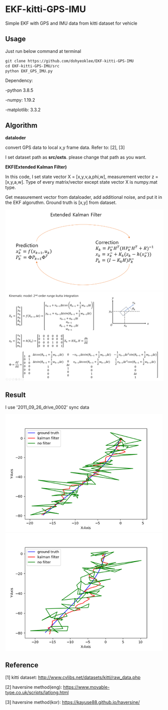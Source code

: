 # EKF-kitti-GPS-IMU
Simple EKF with GPS and IMU data from kitti dataset for vehicle

## Usage
Just run below command at terminal
```
git clone https://github.com/dohyeoklee/EKF-kitti-GPS-IMU
cd EKF-kitti-GPS-IMU/src
python EKF_GPS_IMU.py
```
Dependency: 

-python 3.8.5

-numpy: 1.19.2

-matplotlib: 3.3.2

## Algorithm
**dataloder**

convert GPS data to local x,y frame data. Refer to: [2], [3]

I set dataset path as **src/oxts**. please change that path as you want.

**EKF(Extended Kalman Filter)**

In this code, I set state vector X = [x,y,v,a,phi,w], measurement vector z = [x,y,a,w]. Type of every matrix/vector except state vector X is numpy.mat type.

Get measurement vector from dataloader, add additional noise, and put it in the EKF algoruthm. Ground truth is [x,y] from dataset.

<img src="algorithm_img/EKF_algorithm.png" width="700">
<img src="algorithm_img/EKF_kinematic_model.png">

## Result
I use '2011_09_26_drive_0002' sync data

<img src="result_img/result_img_1.png" width="500">
<img src="result_img/result_img_2.png" width="500">

## Reference
[1] kitti dataset: http://www.cvlibs.net/datasets/kitti/raw_data.php

[2] haversine method(eng): https://www.movable-type.co.uk/scripts/latlong.html

[3] haversine method(kor): https://kayuse88.github.io/haversine/

